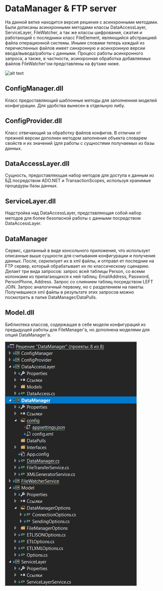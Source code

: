 # DataManager & FTP server
На данной ветке находится версия решения с асинхронными методами. Были дописаны асинхронными методами классы DataAccessLayer, ServiceLayer, FileWatcher, а так же классы шифрования, сжатия и работающий с последники класс FileElement, являющийся абстракцией файла операционной системы. Иными словами теперь каждый из перечисленных файлов имеет синхронную и асинхронную версии ввода/вывода/работы с данными.
Процесс работы асинхронного запроса, а также, в частности, асинхронная обработка добавляемых файлов FileWatcher'ом представлены на футаже ниже.

![alt text](https://github.com/tsudd/simple-ftp-server/blob/fiveslab/Images/video.gif?raw=true)

## ConfigManager.dll
Класс предоставляющий шаблонные методы для заполненния моделей конфигурации. Для удобства вынесен в отдельную либу.
## ConfigProvider.dll
Класс отвечающий за обработку файлов конфигов. В отличии от прежней версии дополнен методом заполнения объекта словарем свойств и их значений (для работы с сущностями получаемых из базы данных.
## DataAccessLayer.dll
Сущность, предоставляющая набор методов для доступа к данным из БД посредством ADO.NET и TransactionScopes, используя хранимые процедуры базы данных.
## ServiceLayer.dll
Надстройка над DataAccessLayer, представляющая собой набор методов для более безопасной работы с данными посредством DataAccessLayer.
## DataManager
Сервис, сделанный в виде консольного приложения, что использует описанные выше сущности для считывания конфигурации и получения данных. После, серилизует их в xml файлы, и отправл ет последние на FTP сервер, который обрабатывает их по классическому сценарию. Делает три вида запросов: запрос всей таблицы Person, со всеми колонками из прилагающихся к ней таблиц: EmailAddress, Password, PersonPhone, Address. Запрос со слиянием таблиц посредством LEFT JOIN. Запрос аналогичный первому, но с разделением на пакеты. Получившиеся xml файлы в результате этих запросов можно посмотреть в папке DataManager/DataPulls.
## Model.dll
Библиотека классов, содержащая в себе модели конфигураций из предыдущей работы для FileManager'a, но дополнена моделями для опций DataManager'a.         

![alt text](https://github.com/tsudd/simple-ftp-server/blob/fiveslab/Images/solve.png?raw=true)

